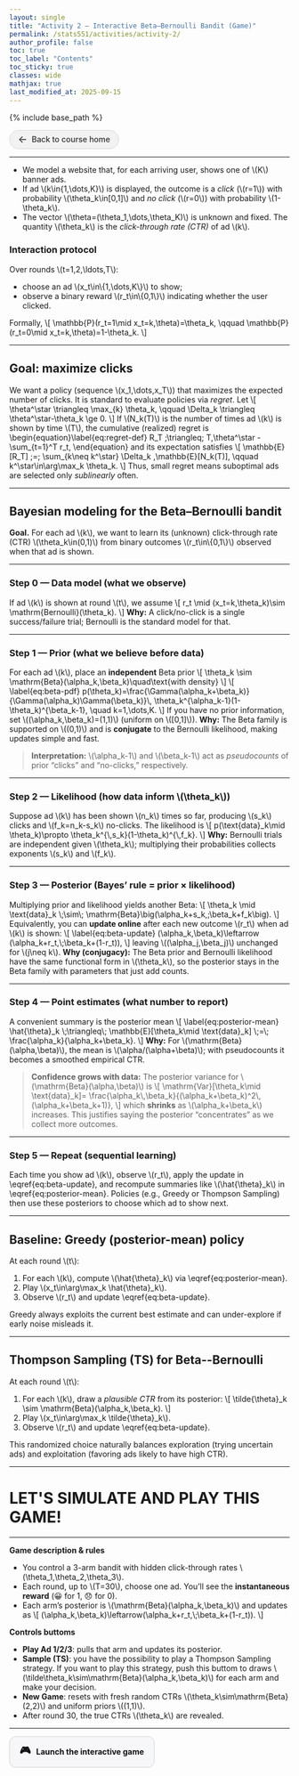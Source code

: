 ```yaml
---
layout: single
title: "Activity 2 — Interactive Beta–Bernoulli Bandit (Game)"
permalink: /stats551/activities/activity-2/
author_profile: false
toc: true
toc_label: "Contents"
toc_sticky: true
classes: wide
mathjax: true
last_modified_at: 2025-09-15
---
```


<style>
/* Remove the big background box */
.page, .page__content {
  background: none !important;
  box-shadow: none !important;
  border: none !important;
}
</style>




{% include base_path %}

<!-- Back button -->
<style>
.btn-back{
  display:inline-flex;align-items:center;gap:.5rem;
  padding:.48rem .9rem;border-radius:999px;
  background:#f2f2f2;border:1px solid #d9d9d9;color:#333;
  text-decoration:none;box-shadow:0 1px 2px rgba(0,0,0,.04);
  font-weight:500;transition:background .15s ease,border-color .15s ease,box-shadow .15s ease,transform .05s ease;
}
.btn-back:hover{ background:#ececec;border-color:#d0d0d0;box-shadow:0 2px 6px rgba(0,0,0,.06); }
.btn-back:active{ transform:translateY(1px); }
.btn-back > span:first-child{ font-size:1.1rem;line-height:1; }

/* Launch game button */
.btn-primary-lg{
  display:inline-flex;align-items:center;gap:.6rem;
  padding:.7rem 1.1rem;border-radius:12px;border:1px solid #d0d5dd;
  background:#f7f7f9;color:#111;text-decoration:none;font-weight:700;
  box-shadow:0 1px 2px rgba(0,0,0,.04), inset 0 -1px 0 rgba(255,255,255,.5);
  transition:transform .06s ease, box-shadow .15s ease, background .15s ease;
}
.btn-primary-lg:hover{ background:#f0f2f5; box-shadow:0 3px 10px rgba(0,0,0,.08); transform:translateY(-1px); }
.btn-primary-lg:active{ transform:translateY(0); }
.btn-primary-lg .emoji{ font-size:1.15rem; }
</style>

<p>
  <a href="{{ '/stats551/' | relative_url }}" class="btn-back" aria-label="Back to course home">
    <span>&#x2190;</span><span>Back to course home</span>
  </a>
</p>

---

- We model a website that, for each arriving user, shows one of \\(K\\) banner ads.  
- If ad \\(k\in\{1,\dots,K\}\\) is displayed, the outcome is a *click* (\\(r=1\\)) with probability \\(\theta_k\in[0,1]\\) and *no click* (\\(r=0\\)) with probability \\(1-\theta_k\\).  
- The vector \\(\theta=(\theta_1,\dots,\theta_K)\\) is unknown and fixed. The quantity \\(\theta_k\\) is the *click-through rate (CTR)* of ad \\(k\\).

### Interaction protocol
Over rounds \\(t=1,2,\ldots,T\\):
- choose an ad \\(x_t\in\\{1,\dots,K\\}\\) to show;
- observe a binary reward \\(r_t\in\\{0,1\\}\\) indicating whether the user clicked.

Formally,
\\[
\mathbb{P}(r_t=1\mid x_t=k,\theta)=\theta_k,
\qquad 
\mathbb{P}(r_t=0\mid x_t=k,\theta)=1-\theta_k.
\\]

---

## Goal: maximize clicks

We want a policy (sequence \\(x_1,\dots,x_T\\)) that maximizes the expected number of clicks. It is standard to evaluate policies via *regret*. Let
\\[
\theta^\star \triangleq \max_{k} \theta_k,
\qquad 
\Delta_k \triangleq \theta^\star-\theta_k \ge 0.
\\]
If \\(N_k(T)\\) is the number of times ad \\(k\\) is shown by time \\(T\\), the cumulative (realized) regret is
\begin{equation}\label{eq:regret-def}
R_T \;\triangleq\; T\,\theta^\star - \sum_{t=1}^T r_t,
\end{equation}
and its expectation satisfies
\\[
\mathbb{E}[R_T] \;=\; \sum_{k\neq k^\star} \Delta_k \,\mathbb{E}[N_k(T)],
\qquad 
k^\star\in\arg\max_k \theta_k.
\\]
Thus, small regret means suboptimal ads are selected only *sublinearly* often.

---

## Bayesian modeling for the Beta–Bernoulli bandit

**Goal.** For each ad \\(k\\), we want to learn its (unknown) click-through rate (CTR) \\(\\theta_k\\in(0,1)\\) from binary outcomes \\(r_t\\in\\{0,1\\}\\) observed when that ad is shown.

---

### Step 0 — Data model (what we observe)
If ad \\(k\\) is shown at round \\(t\\), we assume
\\[
r_t \\mid (x_t=k,\\theta_k)\\sim \\mathrm{Bernoulli}(\\theta_k).
\\]
**Why:** A click/no-click is a single success/failure trial; Bernoulli is the standard model for that.

---

### Step 1 — Prior (what we believe before data)
For each ad \\(k\\), place an **independent** Beta prior
\\[
\\theta_k \\sim \\mathrm{Beta}(\\alpha_k,\\beta_k)\\quad\\text{with density}
\\]
\\[
\\label{eq:beta-pdf}
p(\\theta_k)=\\frac{\\Gamma(\\alpha_k+\\beta_k)}{\\Gamma(\\alpha_k)\\Gamma(\\beta_k)}\\,
\\theta_k^{\\alpha_k-1}(1-\\theta_k)^{\\beta_k-1}, \\quad k=1,\\dots,K.
\\]
If you have no prior information, set \\((\\alpha_k,\\beta_k)=(1,1)\\) (uniform on \\([0,1]\\)).
**Why:** The Beta family is supported on \\((0,1)\\) and is **conjugate** to the Bernoulli likelihood, making updates simple and fast.

> **Interpretation:** \\(\\alpha_k-1\\) and \\(\\beta_k-1\\) act as *pseudocounts* of prior “clicks” and “no-clicks,” respectively.

---

### Step 2 — Likelihood (how data inform \\(\theta_k\\))
Suppose ad \\(k\\) has been shown \\(n_k\\) times so far, producing \\(s_k\\) clicks and \\(f_k=n_k-s_k\\) no-clicks. The likelihood is
\\[
p(\\text{data}_k\\mid \\theta_k)\\propto \\theta_k^{\\,s_k}(1-\\theta_k)^{\\,f_k}.
\\]
**Why:** Bernoulli trials are independent given \\(\theta_k\\); multiplying their probabilities collects exponents \\(s_k\\) and \\(f_k\\).

---

### Step 3 — Posterior (Bayes’ rule = prior × likelihood)
Multiplying prior and likelihood yields another Beta:
\\[
\\theta_k \\mid \\text{data}_k \\;\\sim\\; \\mathrm{Beta}\\big(\alpha_k+s_k,\;\beta_k+f_k\big).
\\]
Equivalently, you can **update online** after each new outcome \\(r_t\\) when ad \\(k\\) is shown:
\\[
\\label{eq:beta-update}
(\\alpha_k,\\beta_k)\\leftarrow (\\alpha_k+r_t,\\;\\beta_k+(1-r_t)),
\\]
leaving \\((\\alpha_j,\\beta_j)\\) unchanged for \\(j\\neq k\\).
**Why (conjugacy):** The Beta prior and Bernoulli likelihood have the same functional form in \\(\\theta_k\\), so the posterior stays in the Beta family with parameters that just add counts.

---

### Step 4 — Point estimates (what number to report)
A convenient summary is the posterior mean
\\[
\\label{eq:posterior-mean}
\\hat{\\theta}_k \\;\\triangleq\\; \\mathbb{E}[\\theta_k\\mid \\text{data}_k] \\;=\\; 
\\frac{\\alpha_k}{\\alpha_k+\\beta_k}.
\\]
**Why:** For \\(\\mathrm{Beta}(\\alpha,\\beta)\\), the mean is \\(\\alpha/(\\alpha+\\beta)\\); with pseudocounts it becomes a smoothed empirical CTR.

> **Confidence grows with data:** The posterior variance for \\(\\mathrm{Beta}(\\alpha,\\beta)\\) is
> \\[
> \\mathrm{Var}[\\theta_k\\mid \\text{data}_k]=
> \\frac{\\alpha_k\\,\\beta_k}{(\\alpha_k+\\beta_k)^2\\,(\alpha_k+\\beta_k+1)},
> \\]
> which **shrinks** as \\(\\alpha_k+\\beta_k\\) increases. This justifies saying the posterior “concentrates” as we collect more outcomes.

---

### Step 5 — Repeat (sequential learning)
Each time you show ad \\(k\\), observe \\(r_t\\), apply the update in \\eqref{eq:beta-update}, and recompute summaries like \\(\\hat{\\theta}_k\\) in \\eqref{eq:posterior-mean}. Policies (e.g., Greedy or Thompson Sampling) then use these posteriors to choose which ad to show next.

---

## Baseline: Greedy (posterior-mean) policy

At each round \\(t\\):
1. For each \\(k\\), compute \\(\hat{\theta}_k\\) via \eqref{eq:posterior-mean}.
2. Play \\(x_t\in\arg\max_k \hat{\theta}_k\\).
3. Observe \\(r_t\\) and update \eqref{eq:beta-update}.

Greedy always exploits the current best estimate and can under-explore if early noise misleads it.

---

## Thompson Sampling (TS) for Beta--Bernoulli

At each round \\(t\\):
1. For each \\(k\\), draw a *plausible CTR* from its posterior:
   \\[
   \tilde{\theta}_k \sim \mathrm{Beta}(\alpha_k,\beta_k).
   \\]
2. Play \\(x_t\in\arg\max_k \tilde{\theta}_k\\).
3. Observe \\(r_t\\) and update \eqref{eq:beta-update}.

This randomized choice naturally balances exploration (trying uncertain ads) and exploitation (favoring ads likely to have high CTR). 

<!-- **Remark (regret behavior).** In the Bernoulli bandit, the Greedy policy has linear regret \\(\mathbb{E}[R_T]=O(T)\\), while TS achieves logarithmic expected regret (order-optimal): \\(\mathbb{E}[R_T]=O\left(\sum_{k\neq k^\star}\frac{\log T}{\Delta_k}\right)\\) under standard conditions. -->

---

# LET'S SIMULATE AND PLAY THIS GAME!

---

**Game description & rules**

- You control a 3-arm bandit with hidden click-through rates \\(\\theta_1,\\theta_2,\\theta_3\\).  
- Each round, up to \\(T=30\\), choose one ad. You’ll see the **instantaneous reward** (😀 for 1, 😞 for 0).  
- Each arm’s posterior is \\(\\mathrm{Beta}(\\alpha_k,\\beta_k)\\) and updates as
\\[
(\\alpha_k,\\beta_k)\\leftarrow(\\alpha_k+r_t,\\;\\beta_k+(1-r_t)).
\\]

**Controls buttoms**
- **Play Ad 1/2/3**: pulls that arm and updates its posterior.  
- **Sample (TS)**: you have the possibility to play a Thompson Sampling strategy. If you want to play this strategy, push this buttom to draws \\(\\tilde\\theta_k\\sim\\mathrm{Beta}(\\alpha_k,\\beta_k)\\) for each arm and make your decision.
- **New Game**: resets with fresh random CTRs \\(\\theta_k\\sim\\mathrm{Beta}(2,2)\\) and uniform priors \\((1,1)\\).  
- After round 30, the true CTRs \\(\\theta_k\\) are revealed.

---

<p>
  <a class="btn-primary-lg" href="{{ '/stats551/activities/activity-2/game/' | relative_url }}">
    <span class="emoji">🎮</span> <span>Launch the interactive game</span>
  </a>
</p>
